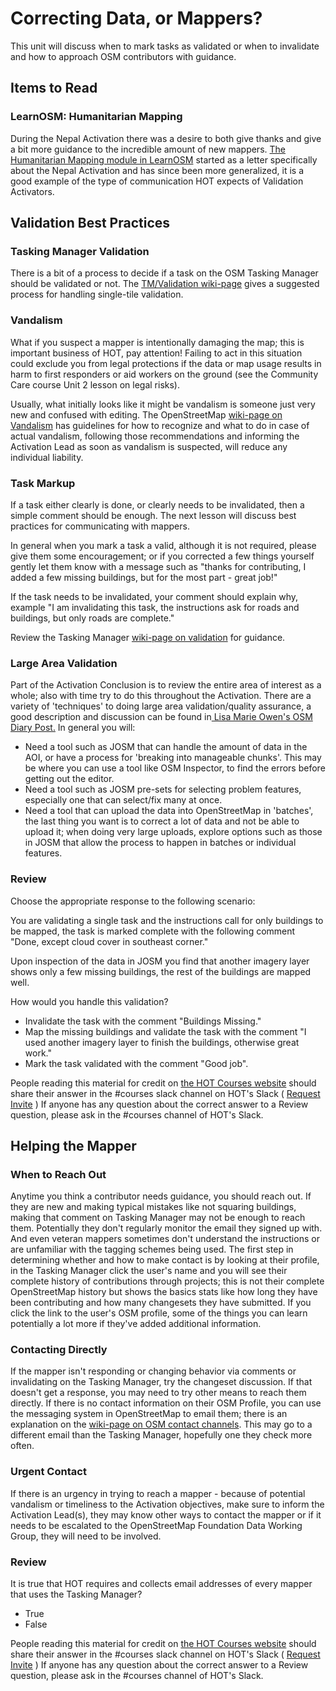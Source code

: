 # Correcting Data, or Mappers?

This unit will discuss when to mark tasks as validated or when to invalidate and how to approach OSM contributors with guidance.

## Items to Read

### LearnOSM: Humanitarian Mapping

During the Nepal Activation there was a desire to both give thanks and give a bit more guidance to the incredible amount of new mappers. [The Humanitarian Mapping module in LearnOSM](http://learnosm.org/en/coordination/humanitarian/) started as a letter specifically about the Nepal Activation and has since been more generalized, it is a good example of the type of communication HOT expects of Validation Activators.

## Validation Best Practices

### Tasking Manager Validation

There is a bit of a process to decide if a task on the OSM Tasking Manager should be validated or not. The [TM/Validation wiki-page](http://wiki.openstreetmap.org/wiki/OSM_Tasking_Manager/Validating_data) gives a suggested process for handling single-tile validation.

### Vandalism

What if you suspect a mapper is intentionally damaging the map; this is important business of HOT, pay attention! Failing to act in this situation could exclude you from legal protections if the data or map usage results in harm to first responders or aid workers on the ground \(see the Community Care course Unit 2 lesson on legal risks\).

Usually, what initially looks like it might be vandalism is someone just very new and confused with editing. The OpenStreetMap [wiki-page on Vandalism](http://wiki.openstreetmap.org/wiki/Vandalism) has guidelines for how to recognize and what to do in case of actual vandalism, following those recommendations and informing the Activation Lead as soon as vandalism is suspected, will reduce any individual liability.

### Task Markup

If a task either clearly is done, or clearly needs to be invalidated, then a simple comment should be enough. The next lesson will discuss best practices for communicating with mappers.

In general when you mark a task a valid, although it is not required, please give them some encouragement; or if you corrected a few things yourself gently let them know with a message such as "thanks for contributing, I added a few missing buildings, but for the most part - great job!"

If the task needs to be invalidated, your comment should explain why, example "I am invalidating this task, the instructions ask for roads and buildings, but only roads are complete."

Review the Tasking Manager [wiki-page on validation](http://wiki.openstreetmap.org/wiki/OSM_Tasking_Manager/Validating_data) for guidance.

### Large Area Validation

Part of the Activation Conclusion is to review the entire area of interest as a whole; also with time try to do this throughout the Activation. There are a variety of 'techniques' to doing large area validation/quality assurance, a good description and discussion can be found in[ Lisa Marie Owen's OSM Diary Post.](http://www.openstreetmap.org/user/Lisa%20Marie%20Owen/diary/35522) In general you will:

* Need a tool such as JOSM that can handle the amount of data in the AOI, or have a process for 'breaking into manageable chunks'. This may be where you can use a tool like OSM Inspector, to find the errors before getting out the editor.
* Need a tool such as JOSM pre-sets for selecting problem features, especially one that can select/fix many at once.
* Need a tool that can upload the data into OpenStreetMap in 'batches', the last thing you want is to correct a lot of data and not be able to upload it; when doing very large uploads, explore options such as those in JOSM that allow the process to happen in batches or individual features.

### Review

Choose the appropriate response to the following scenario:

You are validating a single task and the instructions call for only buildings to be mapped, the task is marked complete with the following comment "Done, except cloud cover in southeast corner."

Upon inspection of the data in JOSM you find that another imagery layer shows only a few missing buildings, the rest of the buildings are mapped well.

How would you handle this validation?

* Invalidate the task with the comment "Buildings Missing."
* Map the missing buildings and validate the task with the comment "I used another imagery layer to finish the buildings, otherwise great work."
* Mark the task validated with the comment "Good job".

People reading this material for credit on [the HOT Courses website](http://courses.hotosm.org/) should share their answer in the \#courses slack channel on HOT's Slack \( [Request Invite](http://slack.hotosm.org) \) If anyone has any question about the correct answer to a Review question, please ask in the \#courses channel of HOT's Slack.

## Helping the Mapper

### When to Reach Out

Anytime you think a contributor needs guidance, you should reach out. If they are new and making typical mistakes like not squaring buildings, making that comment on Tasking Manager may not be enough to reach them. Potentially they don't regularly monitor the email they signed up with. And even veteran mappers sometimes don't understand the instructions or are unfamiliar with the tagging schemes being used. The first step in determining whether and how to make contact is by looking at their profile, in the Tasking Manager click the user's name and you will see their complete history of contributions through projects; this is not their complete OpenStreetMap history but shows the basics stats like how long they have been contributing and how many changesets they have submitted. If you click the link to the user's OSM profile, some of the things you can learn potentially a lot more if they've added additional information.

### Contacting Directly

If the mapper isn't responding or changing behavior via comments or invalidating on the Tasking Manager, try the changeset discussion. If that doesn't get a response, you may need to try other means to reach them directly. If there is no contact information on their OSM Profile, you can use the messaging system in OpenStreetMap to email them; there is an explanation on the [wiki-page on OSM contact channels](http://wiki.openstreetmap.org/wiki/Contact_channels#Contact_a_single_mapper). This may go to a different email than the Tasking Manager, hopefully one they check more often.

### Urgent Contact

If there is an urgency in trying to reach a mapper - because of potential vandalism or timeliness to the Activation objectives, make sure to inform the Activation Lead\(s\), they may know other ways to contact the mapper or if it needs to be escalated to the OpenStreetMap Foundation Data Working Group, they will need to be involved.

### Review

It is true that HOT requires and collects email addresses of every mapper that uses the Tasking Manager?

* True
* False

People reading this material for credit on [the HOT Courses website](http://courses.hotosm.org/) should share their answer in the \#courses slack channel on HOT's Slack \( [Request Invite](http://slack.hotosm.org) \) If anyone has any question about the correct answer to a Review question, please ask in the \#courses channel of HOT's Slack.

